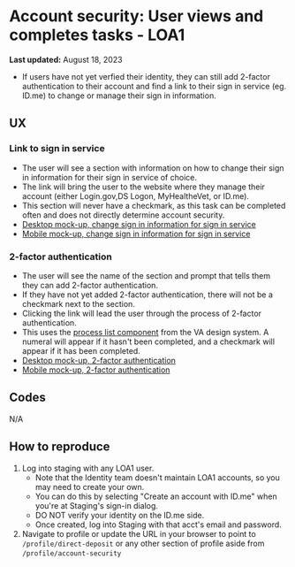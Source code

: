 # Account security: User views and completes tasks - LOA1
**Last updated:** August 18, 2023

- If users have not yet verfied their identity, they can still add 2-factor authentication to their account and find a link to their sign in service (eg. ID.me) to change or manage their sign in information. 

## UX

### Link to sign in service
- The user will see a section with information on how to change their sign in information for their sign in service of choice. 
- The link will bring the user to the website where they manage their account (either Login.gov,DS Logon, MyHealtheVet, or ID.me).
- This section will never have a checkmark, as this task can be completed often and does not directly determine account security. 
- [Desktop mock-up, change sign in information for sign in service](https://www.sketch.com/s/ebd4596f-0707-46cb-941e-247a808725cc/a/v8lVM24)
- [Mobile mock-up, change sign in information for sign in service](https://www.sketch.com/s/ebd4596f-0707-46cb-941e-247a808725cc/a/KvlZnZ2)


### 2-factor authentication
- The user will see the name of the section and prompt that tells them they can add 2-factor authentication.
- If they have not yet added 2-factor authentication, there will not be a checkmark next to the section. 
- Clicking the link will lead the user through the process of 2-factor authentication.
- This uses the [process list component](https://design.va.gov/components/process-list) from the VA design system. A numeral will appear if it hasn't been completed, and a checkmark will appear if it has been completed.
- [Desktop mock-up, 2-factor authentication](https://www.sketch.com/s/ebd4596f-0707-46cb-941e-247a808725cc/a/DPDQDwq)
- [Mobile mock-up, 2-factor authentication](https://www.sketch.com/s/ebd4596f-0707-46cb-941e-247a808725cc/a/KvlZnZ2)


## Codes
N/A

## How to reproduce
1. Log into staging with any LOA1 user. 
   - Note that the Identity team doesn't maintain LOA1 accounts, so you may need to create your own. 
   - You can do this by selecting "Create an account with ID.me" when you're at Staging's sign-in dialog. 
   - DO NOT verify your identity on the ID.me side.  
   - Once created, log into Staging with that acct's email and password.
2. Navigate to profile or update the URL in your browser to point to `/profile/direct-deposit` or any other section of profile aside from `/profile/account-security`
